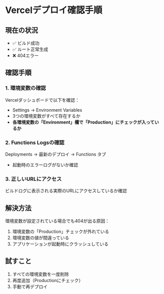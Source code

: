 # Vercelデプロイ確認手順

## 現在の状況
- ✅ ビルド成功
- ✅ ルート正常生成
- ❌ 404エラー

## 確認手順

### 1. 環境変数の確認
Vercelダッシュボードで以下を確認：
- Settings → Environment Variables
- 3つの環境変数がすべて存在するか
- **各環境変数の「Environment」欄で「Production」にチェックが入っているか**

### 2. Functions Logsの確認
Deployments → 最新のデプロイ → Functions タブ
- 起動時のエラーログがないか確認

### 3. 正しいURLにアクセス
ビルドログに表示される実際のURLにアクセスしているか確認

## 解決方法

環境変数が設定されている場合でも404が出る原因：
1. 環境変数の「Production」チェックが外れている
2. 環境変数の値が間違っている
3. アプリケーションが起動時にクラッシュしている

## 試すこと

1. すべての環境変数を一度削除
2. 再度追加（Productionにチェック）
3. 手動で再デプロイ


